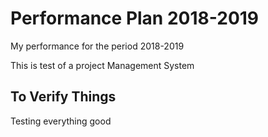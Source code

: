 # Performance Plan 2018-2019
My performance for the period 2018-2019

This is test of a project Management System

## To  Verify Things

Testing everything good
